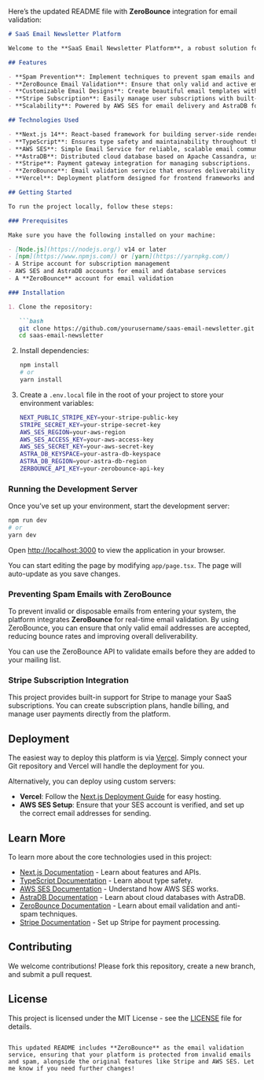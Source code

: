 Here’s the updated README file with **ZeroBounce** integration for email validation:

```markdown
# SaaS Email Newsletter Platform

Welcome to the **SaaS Email Newsletter Platform**, a robust solution for managing email campaigns, preventing spam, and providing a seamless subscription experience for users. This platform is built with cutting-edge technologies like **Next.js 14**, **TypeScript**, **AWS SES**, **AstraDB**, **Stripe**, **ZeroBounce**, and hosted on **Vercel**.

## Features

- **Spam Prevention**: Implement techniques to prevent spam emails and ensure secure email communications.
- **ZeroBounce Email Validation**: Ensure that only valid and active email addresses are added to your mailing list.
- **Customizable Email Designs**: Create beautiful email templates with responsive and interactive designs.
- **Stripe Subscription**: Easily manage user subscriptions with built-in Stripe integration for payments.
- **Scalability**: Powered by AWS SES for email delivery and AstraDB for high scalability and performance.

## Technologies Used

- **Next.js 14**: React-based framework for building server-side rendered and statically generated websites.
- **TypeScript**: Ensures type safety and maintainability throughout the codebase.
- **AWS SES**: Simple Email Service for reliable, scalable email communication.
- **AstraDB**: Distributed cloud database based on Apache Cassandra, used for high performance and scalability.
- **Stripe**: Payment gateway integration for managing subscriptions.
- **ZeroBounce**: Email validation service that ensures deliverability and prevents invalid or disposable emails from entering your mailing list.
- **Vercel**: Deployment platform designed for frontend frameworks and static sites.

## Getting Started

To run the project locally, follow these steps:

### Prerequisites

Make sure you have the following installed on your machine:

- [Node.js](https://nodejs.org/) v14 or later
- [npm](https://www.npmjs.com/) or [yarn](https://yarnpkg.com/)
- A Stripe account for subscription management
- AWS SES and AstraDB accounts for email and database services
- A **ZeroBounce** account for email validation

### Installation

1. Clone the repository:

   ```bash
   git clone https://github.com/yourusername/saas-email-newsletter.git
   cd saas-email-newsletter
   ```

2. Install dependencies:

   ```bash
   npm install
   # or
   yarn install
   ```

3. Create a `.env.local` file in the root of your project to store your environment variables:

   ```bash
   NEXT_PUBLIC_STRIPE_KEY=your-stripe-public-key
   STRIPE_SECRET_KEY=your-stripe-secret-key
   AWS_SES_REGION=your-aws-region
   AWS_SES_ACCESS_KEY=your-aws-access-key
   AWS_SES_SECRET_KEY=your-aws-secret-key
   ASTRA_DB_KEYSPACE=your-astra-db-keyspace
   ASTRA_DB_REGION=your-astra-db-region
   ZERBOUNCE_API_KEY=your-zerobounce-api-key
   ```

### Running the Development Server

Once you’ve set up your environment, start the development server:

```bash
npm run dev
# or
yarn dev
```

Open [http://localhost:3000](http://localhost:3000) to view the application in your browser.

You can start editing the page by modifying `app/page.tsx`. The page will auto-update as you save changes.

### Preventing Spam Emails with ZeroBounce

To prevent invalid or disposable emails from entering your system, the platform integrates **ZeroBounce** for real-time email validation. By using ZeroBounce, you can ensure that only valid email addresses are accepted, reducing bounce rates and improving overall deliverability.

You can use the ZeroBounce API to validate emails before they are added to your mailing list.

### Stripe Subscription Integration

This project provides built-in support for Stripe to manage your SaaS subscriptions. You can create subscription plans, handle billing, and manage user payments directly from the platform.

## Deployment

The easiest way to deploy this platform is via [Vercel](https://vercel.com/). Simply connect your Git repository and Vercel will handle the deployment for you.

Alternatively, you can deploy using custom servers:

- **Vercel**: Follow the [Next.js Deployment Guide](https://nextjs.org/docs/deployment) for easy hosting.
- **AWS SES Setup**: Ensure that your SES account is verified, and set up the correct email addresses for sending.

## Learn More

To learn more about the core technologies used in this project:

- [Next.js Documentation](https://nextjs.org/docs) - Learn about features and APIs.
- [TypeScript Documentation](https://www.typescriptlang.org/docs/) - Learn about type safety.
- [AWS SES Documentation](https://docs.aws.amazon.com/ses/latest/DeveloperGuide/Welcome.html) - Understand how AWS SES works.
- [AstraDB Documentation](https://docs.datastax.com/en/astra/docs/astra-intro.html) - Learn about cloud databases with AstraDB.
- [ZeroBounce Documentation](https://www.zerobounce.net/docs/) - Learn about email validation and anti-spam techniques.
- [Stripe Documentation](https://stripe.com/docs) - Set up Stripe for payment processing.

## Contributing

We welcome contributions! Please fork this repository, create a new branch, and submit a pull request.

## License

This project is licensed under the MIT License - see the [LICENSE](LICENSE) file for details.
```

This updated README includes **ZeroBounce** as the email validation service, ensuring that your platform is protected from invalid emails and spam, alongside the original features like Stripe and AWS SES. Let me know if you need further changes!
